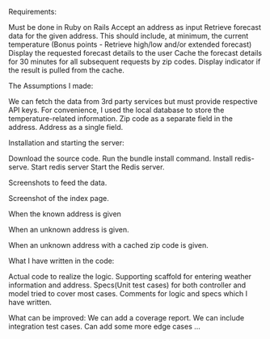 Requirements:

Must be done in Ruby on Rails
Accept an address as input
Retrieve forecast data for the given address. This should include, at minimum, the
current temperature (Bonus points - Retrieve high/low and/or extended forecast)
Display the requested forecast details to the user
Cache the forecast details for 30 minutes for all subsequent requests by zip codes.
Display indicator if the result is pulled from the cache.

The Assumptions I made:

 We can fetch the data from 3rd party services but must provide respective API keys. For convenience, I used the local database to store the temperature-related information.
Zip code as a separate field in the address.
Address as a single field.

Installation and starting the server:

Download the source code.
Run the bundle install command.
Install redis-serve.
Start redis server
Start the Redis server.

Screenshots to feed the data.

Screenshot of the index page.

When the known address is given

When an unknown address is given.

When an unknown address with a cached zip code is given.


What I have written in the code:

Actual code to realize the logic.
Supporting scaffold for entering weather information and address.
Specs(Unit test cases) for both controller and model tried to cover most cases.
Comments for logic and specs which I have written.

What can be improved:
We can add a coverage report.
We can include integration test cases.
Can add some more edge cases …

 


